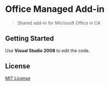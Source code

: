 # Office Managed Add-in

> Shared add-in for Microsoft Office in C#.

## Getting Started

Use **Visual Studio 2008** to edit the code.


## License

[MIT License](LICENSE.txt)
